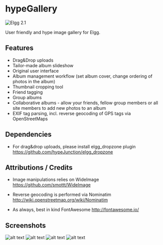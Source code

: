 hypeGallery
===========
![Elgg 2.1](https://img.shields.io/badge/Elgg-2.1.x-orange.svg?style=flat-square)


User friendly and hype image gallery for Elgg.

## Features ##

* Drag&Drop uploads
* Tailor-made album slideshow
* Original user interface
* Album management workflow (set album cover, change ordering of photos in the album)
* Thumbnail cropping tool
* Friend tagging
* Group albums
* Collaborative albums - allow your friends, fellow group members or all site members to add new photos to an album
* EXIF tag parsing, incl. reverse geocoding of GPS tags via OpenStreetMaps


## Dependencies

* For drag&drop uploads, please install elgg_dropzone plugin
https://github.com/hypeJunction/elgg_dropzone


## Attributions / Credits ##

* Image manipulations relies on WideImage
https://github.com/smottt/WideImage

* Reverse geocoding is performed via Nominatim
http://wiki.openstreetmap.org/wiki/Nominatim

* As always, best in kind FontAwesome
http://fontawesome.io/


## Screenshots ##

![alt text](https://raw.github.com/hypeJunction/hypeGallery/master/screenshots/manage.png "Album management")
![alt text](https://raw.github.com/hypeJunction/hypeGallery/master/screenshots/uploads.png "Upload workflow")
![alt text](https://raw.github.com/hypeJunction/hypeGallery/master/screenshots/tagging.png "Tagging workflow")
![alt text](https://raw.github.com/hypeJunction/hypeGallery/master/screenshots/slideshow.png "Slideshow")
